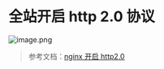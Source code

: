 # 全站开启 http 2.0 协议


![image.png](https://2.z.wiki/autoupload/20231111/Hvx9.1860X1714-image.png)


> 参考文档：[nginx 开启 http2.0](https://www.tecmint.com/enable-http-2-in-nginx/)
